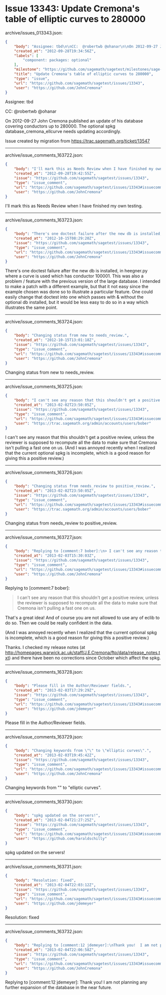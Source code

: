 # Issue 13343: Update Cremona's table of elliptic curves to 280000

archive/issues_013343.json:
```json
{
    "body": "Assignee: tbd\n\nCC:  @robertwb @ohanar\n\nOn 2012-09-27 John Cremona published an update of his database covering conductors up to 280000. The optional spkg database_cremona_ellcurve needs updating accordingly.\n\nIssue created by migration from https://trac.sagemath.org/ticket/13547\n\n",
    "created_at": "2012-09-28T19:34:56Z",
    "labels": [
        "component: packages: optional"
    ],
    "milestone": "https://github.com/sagemath/sagetest/milestones/sage-5.7",
    "title": "Update Cremona's table of elliptic curves to 280000",
    "type": "issue",
    "url": "https://github.com/sagemath/sagetest/issues/13343",
    "user": "https://github.com/JohnCremona"
}
```
Assignee: tbd

CC:  @robertwb @ohanar

On 2012-09-27 John Cremona published an update of his database covering conductors up to 280000. The optional spkg database_cremona_ellcurve needs updating accordingly.

Issue created by migration from https://trac.sagemath.org/ticket/13547





---

archive/issue_comments_163722.json:
```json
{
    "body": "I'll mark this as Needs Review when I have finished my own testing.",
    "created_at": "2012-09-28T19:42:55Z",
    "issue": "https://github.com/sagemath/sagetest/issues/13343",
    "type": "issue_comment",
    "url": "https://github.com/sagemath/sagetest/issues/13343#issuecomment-163722",
    "user": "https://github.com/JohnCremona"
}
```

I'll mark this as Needs Review when I have finished my own testing.



---

archive/issue_comments_163723.json:
```json
{
    "body": "There's one doctest failure after the new db is installed, in heegner.py where a curve is used which has conductor 100001.  This was also a problem / feature with the previous version of the large database.  I intended to make a patch with a different example, but that it not easy since the example chosen was done so to illustrate a particular feature.  One could easily change that doctest into one which passes with & without the optional db installed, but it would be less easy to do so in a way which illustrates the same point.",
    "created_at": "2012-10-15T08:29:20Z",
    "issue": "https://github.com/sagemath/sagetest/issues/13343",
    "type": "issue_comment",
    "url": "https://github.com/sagemath/sagetest/issues/13343#issuecomment-163723",
    "user": "https://github.com/JohnCremona"
}
```

There's one doctest failure after the new db is installed, in heegner.py where a curve is used which has conductor 100001.  This was also a problem / feature with the previous version of the large database.  I intended to make a patch with a different example, but that it not easy since the example chosen was done so to illustrate a particular feature.  One could easily change that doctest into one which passes with & without the optional db installed, but it would be less easy to do so in a way which illustrates the same point.



---

archive/issue_comments_163724.json:
```json
{
    "body": "Changing status from new to needs_review.",
    "created_at": "2012-10-15T13:01:18Z",
    "issue": "https://github.com/sagemath/sagetest/issues/13343",
    "type": "issue_comment",
    "url": "https://github.com/sagemath/sagetest/issues/13343#issuecomment-163724",
    "user": "https://github.com/JohnCremona"
}
```

Changing status from new to needs_review.



---

archive/issue_comments_163725.json:
```json
{
    "body": "I can't see any reason that this shouldn't get a positive review, unless the reviewer is supposed to recompute all the data to make sure that Cremona isn't pulling a fast one on us. (And I was annoyed recently when I realized that the current optional spkg is incomplete, which is a good reason for giving this a positive review.)",
    "created_at": "2013-02-02T23:50:05Z",
    "issue": "https://github.com/sagemath/sagetest/issues/13343",
    "type": "issue_comment",
    "url": "https://github.com/sagemath/sagetest/issues/13343#issuecomment-163725",
    "user": "https://trac.sagemath.org/admin/accounts/users/bober"
}
```

I can't see any reason that this shouldn't get a positive review, unless the reviewer is supposed to recompute all the data to make sure that Cremona isn't pulling a fast one on us. (And I was annoyed recently when I realized that the current optional spkg is incomplete, which is a good reason for giving this a positive review.)



---

archive/issue_comments_163726.json:
```json
{
    "body": "Changing status from needs_review to positive_review.",
    "created_at": "2013-02-02T23:50:05Z",
    "issue": "https://github.com/sagemath/sagetest/issues/13343",
    "type": "issue_comment",
    "url": "https://github.com/sagemath/sagetest/issues/13343#issuecomment-163726",
    "user": "https://trac.sagemath.org/admin/accounts/users/bober"
}
```

Changing status from needs_review to positive_review.



---

archive/issue_comments_163727.json:
```json
{
    "body": "Replying to [comment:7 bober]:\n> I can't see any reason that this shouldn't get a positive review, unless the reviewer is supposed to recompute all the data to make sure that Cremona isn't pulling a fast one on us.\n\nThat's a great idea!  And of course you are not allowed to use any of eclib to do so.  Then we could be really confident in the data.\n\n (And I was annoyed recently when I realized that the current optional spkg is incomplete, which is a good reason for giving this a positive review.)\n\nThanks.  I checked my release notes (at http://homepages.warwick.ac.uk/staff/J.E.Cremona/ftp/data/release_notes.txt) and there have been no corrections since October which affect the spkg.",
    "created_at": "2013-02-03T15:30:03Z",
    "issue": "https://github.com/sagemath/sagetest/issues/13343",
    "type": "issue_comment",
    "url": "https://github.com/sagemath/sagetest/issues/13343#issuecomment-163727",
    "user": "https://github.com/JohnCremona"
}
```

Replying to [comment:7 bober]:
> I can't see any reason that this shouldn't get a positive review, unless the reviewer is supposed to recompute all the data to make sure that Cremona isn't pulling a fast one on us.

That's a great idea!  And of course you are not allowed to use any of eclib to do so.  Then we could be really confident in the data.

 (And I was annoyed recently when I realized that the current optional spkg is incomplete, which is a good reason for giving this a positive review.)

Thanks.  I checked my release notes (at http://homepages.warwick.ac.uk/staff/J.E.Cremona/ftp/data/release_notes.txt) and there have been no corrections since October which affect the spkg.



---

archive/issue_comments_163728.json:
```json
{
    "body": "Please fill in the Author/Reviewer fields.",
    "created_at": "2013-02-03T17:29:29Z",
    "issue": "https://github.com/sagemath/sagetest/issues/13343",
    "type": "issue_comment",
    "url": "https://github.com/sagemath/sagetest/issues/13343#issuecomment-163728",
    "user": "https://github.com/jdemeyer"
}
```

Please fill in the Author/Reviewer fields.



---

archive/issue_comments_163729.json:
```json
{
    "body": "Changing keywords from \"\" to \"elliptic curves\".",
    "created_at": "2013-02-03T19:45:42Z",
    "issue": "https://github.com/sagemath/sagetest/issues/13343",
    "type": "issue_comment",
    "url": "https://github.com/sagemath/sagetest/issues/13343#issuecomment-163729",
    "user": "https://github.com/JohnCremona"
}
```

Changing keywords from "" to "elliptic curves".



---

archive/issue_comments_163730.json:
```json
{
    "body": "spkg updated on the servers!",
    "created_at": "2013-02-04T21:27:25Z",
    "issue": "https://github.com/sagemath/sagetest/issues/13343",
    "type": "issue_comment",
    "url": "https://github.com/sagemath/sagetest/issues/13343#issuecomment-163730",
    "user": "https://github.com/haraldschilly"
}
```

spkg updated on the servers!



---

archive/issue_comments_163731.json:
```json
{
    "body": "Resolution: fixed",
    "created_at": "2013-02-04T22:03:12Z",
    "issue": "https://github.com/sagemath/sagetest/issues/13343",
    "type": "issue_comment",
    "url": "https://github.com/sagemath/sagetest/issues/13343#issuecomment-163731",
    "user": "https://github.com/jdemeyer"
}
```

Resolution: fixed



---

archive/issue_comments_163732.json:
```json
{
    "body": "Replying to [comment:12 jdemeyer]:\nThank you!  I am not planning any further expansion of the database in the near future.",
    "created_at": "2013-02-04T22:06:58Z",
    "issue": "https://github.com/sagemath/sagetest/issues/13343",
    "type": "issue_comment",
    "url": "https://github.com/sagemath/sagetest/issues/13343#issuecomment-163732",
    "user": "https://github.com/JohnCremona"
}
```

Replying to [comment:12 jdemeyer]:
Thank you!  I am not planning any further expansion of the database in the near future.
